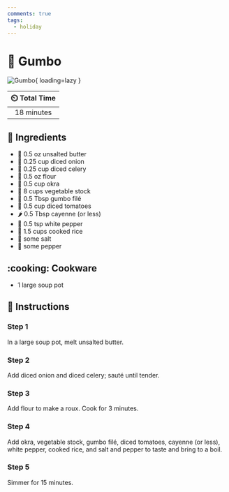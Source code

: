 ```yaml
---
comments: true
tags:
  - holiday
---
```

# :stew: Gumbo

![Gumbo](../assets/images/gumbo.jpg){ loading=lazy }

| :timer_clock: Total Time |
|:-----------------------: |
| 18 minutes |

## :salt: Ingredients

- :butter: 0.5 oz unsalted butter
- :onion: 0.25 cup diced onion
- :leafy_green: 0.25 cup diced celery
- :ear_of_rice: 0.5 oz flour
- :cucumber: 0.5 cup okra
- :carrot: 8 cups vegetable stock
- :stew: 0.5 Tbsp gumbo filé
- :tomato: 0.5 cup diced tomatoes
- :hot_pepper: 0.5 Tbsp cayenne (or less)
- :salt: 0.5 tsp white pepper
- :rice: 1.5 cups cooked rice
- :salt: some salt
- :salt: some pepper

## :cooking: Cookware

- 1 large soup pot

## :pencil: Instructions

### Step 1

In a large soup pot, melt unsalted butter.

### Step 2

Add diced onion and diced celery; sauté until tender.

### Step 3

Add flour to make a roux. Cook for 3 minutes.

### Step 4

Add okra, vegetable stock, gumbo filé, diced tomatoes, cayenne (or less), white pepper, cooked rice, and salt and
pepper to taste and bring to a boil.

### Step 5

Simmer for 15 minutes.
